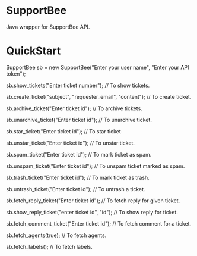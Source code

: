 SupportBee
==========

Java wrapper for SupportBee API.

QuickStart
==========

SupportBee sb = new SupportBee("Enter your user name", "Enter your API token");


sb.show_tickets("Enter ticket number");   // To show tickets.



sb.create_ticket("subject", "requester_email", "content");    // To create ticket.   


sb.archive_ticket("Enter ticket id");    // To archive tickets.


sb.unarchive_ticket("Enter ticket id");    // To unarchive ticket.


sb.star_ticket("Enter ticket id");    // To star ticket


sb.unstar_ticket("Enter ticket id");    // To unstar ticket.


sb.spam_ticket("Enter ticket id");    // To mark ticket as spam.


sb.unspam_ticket("Enter ticket id");    // To unspam ticket marked as spam.


sb.trash_ticket("Enter ticket id");    // To mark ticket as trash.


sb.untrash_ticket("Enter ticket id");    // To untrash a ticket.


sb.fetch_reply_ticket("Enter ticket id");    // To fetch reply for given ticket.


sb.show_reply_ticket("enter ticket id", "id");    // To show reply for ticket.


sb.fetch_comment_ticket("Enter ticket id");    // To fetch comment for a ticket.


sb.fetch_agents(true);    // To fetch agents.


sb.fetch_labels();    // To fetch labels.










